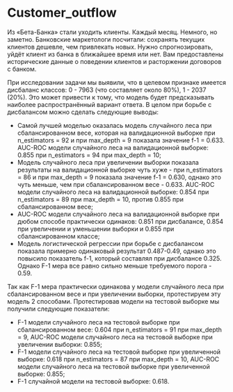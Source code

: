 # Customer_outflow

Из «Бета-Банка» стали уходить клиенты. Каждый месяц. Немного, но заметно. Банковские маркетологи посчитали: сохранять текущих клиентов дешевле, чем привлекать новых.
Нужно спрогнозировать, уйдёт клиент из банка в ближайшее время или нет. Вам предоставлены исторические данные о поведении клиентов и расторжении договоров с банком.

При исследовании задачи мы выявили, что в целевом признаке имеется дисбаланс классов: 0 - 7963 (что составляет около 80%), 1 - 2037 (20%). Это может привести к тому, что модель будет предсказывать наиболее распространённый вариант ответа. В целом при борьбе с дисбалансом можно сделать следующие выводы:
- Самой лучшей моделью оказалась модель случайного леса при сбалансированном весе, которая на валидационной выборке при n_estimators = 92 и при max_depth = 9 показала значение f-1 = 0.633. AUC-ROC модели случайного леса на валидационной выборке: 0.855 при n_estimators = 94 при max_depth = 10;
- Модель случайного леса при увеличении выборки показала результаты на валидационной выборке чуть хуже - при n_estimators = 86 и при max_depth = 9 показала значение f-1 = 0.630, однако это чуть меньше, чем при сбалансированном весе - 0.633. AUC-ROC модели случайного леса на валидационной выборке: 0.854 при n_estimators = 89 при max_depth = 10, против 0.855 при сбалансированном весе;
- AUC-ROC модели случайного леса на валидационной выборке при дюбом способе практически одинаков: 0.851 при дисбалансе, 0.854 при увеличении и уменьшении выборки и 0.855 при сбалансированном классе;
- Модель логистической регрессии при борьбе с дисбалансом показала примерно одинаковый результат 0.487-0.49, однако это повысило показатель f-1, который составлял при дисбалансе 0.325. Однако F-1 мера все равно сильно меньше требуемого порога - 0.59.

Так как F-1 мера практически одинакова у модели случайного леса при сбалансированном весе и при увеличении выборки, протестируем эту модель 2 способами. Протестировав модели на тестовой выборке мы получили следующие показатели: 
- F-1 модели случайного леса на тестовой выборке при сбалансированном весе: 0.604 при n_estimators = 91 при max_depth = 9, AUC-ROC модели случайного леса на тестовой выборке при увеличении выборки: 0.855;
- F-1 модели случайного леса на тестовой выборке при увеличенной выборке: 0.618 при n_estimators = 87 при max_depth = 10, AUC-ROC модели случайного леса на тестовой выборке при увеличенной выборке: 0.855;
- F-1 случайной модели на тестовой выборке: 0.618.
